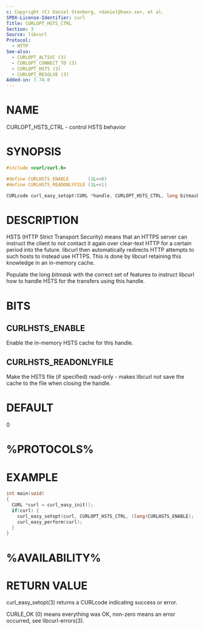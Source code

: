 ```yaml
---
c: Copyright (C) Daniel Stenberg, <daniel@haxx.se>, et al.
SPDX-License-Identifier: curl
Title: CURLOPT_HSTS_CTRL
Section: 3
Source: libcurl
Protocol:
  - HTTP
See-also:
  - CURLOPT_ALTSVC (3)
  - CURLOPT_CONNECT_TO (3)
  - CURLOPT_HSTS (3)
  - CURLOPT_RESOLVE (3)
Added-in: 7.74.0
---
```


# NAME

CURLOPT_HSTS_CTRL - control HSTS behavior

# SYNOPSIS

~~~c
#include <curl/curl.h>

#define CURLHSTS_ENABLE       (1L<<0)
#define CURLHSTS_READONLYFILE (1L<<1)

CURLcode curl_easy_setopt(CURL *handle, CURLOPT_HSTS_CTRL, long bitmask);
~~~

# DESCRIPTION

HSTS (HTTP Strict Transport Security) means that an HTTPS server can instruct
the client to not contact it again over clear-text HTTP for a certain period
into the future. libcurl then automatically redirects HTTP attempts to such
hosts to instead use HTTPS. This is done by libcurl retaining this knowledge
in an in-memory cache.

Populate the long *bitmask* with the correct set of features to instruct
libcurl how to handle HSTS for the transfers using this handle.

# BITS

## CURLHSTS_ENABLE

Enable the in-memory HSTS cache for this handle.

## CURLHSTS_READONLYFILE

Make the HSTS file (if specified) read-only - makes libcurl not save the cache
to the file when closing the handle.

# DEFAULT

0

# %PROTOCOLS%

# EXAMPLE

~~~c
int main(void)
{
  CURL *curl = curl_easy_init();
  if(curl) {
    curl_easy_setopt(curl, CURLOPT_HSTS_CTRL, (long)CURLHSTS_ENABLE);
    curl_easy_perform(curl);
  }
}
~~~

# %AVAILABILITY%

# RETURN VALUE

curl_easy_setopt(3) returns a CURLcode indicating success or error.

CURLE_OK (0) means everything was OK, non-zero means an error occurred, see
libcurl-errors(3).
